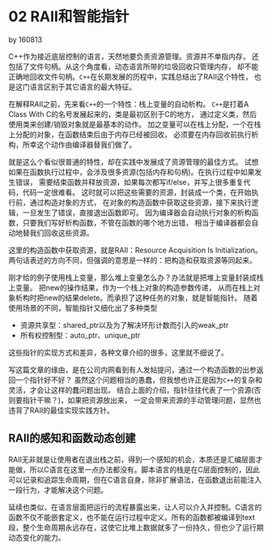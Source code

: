 # 02 RAII和智能指针

by 160813

C++作为接近底层控制的语言，天然地要负责资源管理。资源并不单指内存，
还包括了文件句柄。从这个角度看，动态语言所带的垃圾回收只管理内存，
却不能正确地回收文件句柄。`C++`在长期发展的历程中，实践总结出了RAII这个特性，
也是这门语言区别于其它语言的最大特征。

在解释RAII之前，先来看`C++`的一个特性：栈上变量的自动析构。
`C++`是打着A Class With C的名号发展起来的，类是最初区别于C的地方，
通过定义类，然后使用类来创建/销毁对象就是最基本的动作。
加之变量可以在栈上分配，一个在栈上分配的对象，在函数结束后由于内存已经被回收，
必须要在内存回收前执行析构，所幸这个动作由编译器替我们做了。

就是这么个看似很普通的特性，却在实践中发展成了资源管理的最佳方式。
试想如果在函数执行过程中，会涉及很多资源(包括内存和句柄)。在执行过程中如果发生错误，
需要结束函数并释放资源，如果每次都写if/else，并写上很多重复代码，代码一定很难看。
这时就可以把这些需要的资源，封装成一个类，在开始执行前，通过构造对象的方式，
在对象的构造函数中获取这些资源，接下来执行逻辑，一旦发生了错误，直接退出函数即可。
因为编译器会自动执行对象的析构函数，只要我们写好析构函数，不管在函数的哪个地方出错，
相当于编译器都会自动地替我们回收这些资源。

这里的构造函数中获取资源，就是RAII：Resource Acquisition Is Initialization。
两句话表述的方向不同，但强调的意思是一样的：把构造和获取资源等同起来。

刚才给的例子使用栈上变量，那么堆上变量怎么办？办法就是把堆上变量封装成栈上变量。
把new的操作结果，作为一个栈上对象的构造参数传递，
从而在栈上对象析构时把new的结果delete。而承担了这种任务的对象，就是智能指针。
随着使用场景的不同，智能指针又细化出了多种类型

* 资源共享型：shared_ptr以及为了解决环形计数而引入的weak_ptr
* 所有权控制型：auto_ptr、unique_ptr

这些指针的实现方式和差异，各种文章介绍的很多，这里就不细说了。

写这篇文章的缘由，是在公司内网看到有人发帖提问，通过一个构造函数的出参返回一个指针好不好？
虽然这个问题相当的愚蠢，但我想也许正是因为`C++`的复杂和灵活，才会让这样的蠢问题出现。
结合上面的介绍，指针往往代表了一个资源(否则要指针干嘛？)，如果把资源放出来，
一定会带来资源的手动管理问题，显然也违背了RAII的最佳实现实践方针。

## RAII的感知和函数动态创建

RAII无非就是让使用者在退出栈之前，得到一个感知的机会，本质还是汇编层面才能做，所以C语言在这里一点办法都没有。脚本语言的栈是在C层面控制的，因此可以记录和追踪生命周期，但在C语言自身，除非扩展语法，在函数退出前能注入一段行为，才能解决这个问题。

延续也类似，在语言层面把运行的流程暴露出来，让人可以介入并控制。C语言的函数不仅不能嵌套定义，也不能在运行过程中定义。所有的函数都被编译到text段，整个生命周期永远存在，这使它比堆上数据就多了一份持久，但也少了运行期动态变化的能力。
